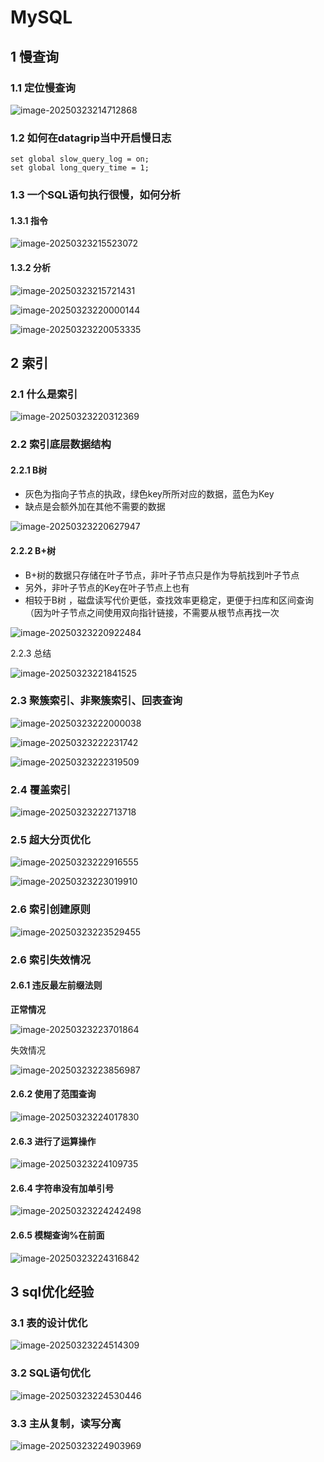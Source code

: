 # MySQL

## 1 慢查询

### 1.1 定位慢查询

![image-20250323214712868](https://java-sky-take-outzyd.oss-cn-beijing.aliyuncs.com/typora/20250323214712958.png)

### 1.2 如何在datagrip当中开启慢日志

```
set global slow_query_log = on;
set global long_query_time = 1;
```

### 1.3 一个SQL语句执行很慢，如何分析

#### 1.3.1 指令

![image-20250323215523072](https://java-sky-take-outzyd.oss-cn-beijing.aliyuncs.com/typora/20250323215523160.png)

#### 1.3.2 分析

![image-20250323215721431](https://java-sky-take-outzyd.oss-cn-beijing.aliyuncs.com/typora/20250323215721523.png)

![image-20250323220000144](https://java-sky-take-outzyd.oss-cn-beijing.aliyuncs.com/typora/20250323220000218.png)

![image-20250323220053335](https://java-sky-take-outzyd.oss-cn-beijing.aliyuncs.com/typora/20250323220053389.png)

## 2 索引

### 2.1 什么是索引

![image-20250323220312369](https://java-sky-take-outzyd.oss-cn-beijing.aliyuncs.com/typora/20250323220312430.png)

### 2.2 索引底层数据结构

#### 2.2.1 B树 

- 灰色为指向子节点的执政，绿色key所所对应的数据，蓝色为Key
- 缺点是会额外加在其他不需要的数据

![image-20250323220627947](https://java-sky-take-outzyd.oss-cn-beijing.aliyuncs.com/typora/20250323220628008.png)

#### 2.2.2 B+树

- B+树的数据只存储在叶子节点，非叶子节点只是作为导航找到叶子节点
- 另外，非叶子节点的Key在叶子节点上也有
- 相较于B树 ，磁盘读写代价更低，查找效率更稳定，更便于扫库和区间查询（因为叶子节点之间使用双向指针链接，不需要从根节点再找一次

![image-20250323220922484](https://java-sky-take-outzyd.oss-cn-beijing.aliyuncs.com/typora/20250323220922565.png)

2.2.3 总结

![image-20250323221841525](https://java-sky-take-outzyd.oss-cn-beijing.aliyuncs.com/typora/20250323221841589.png)

### 2.3 聚簇索引、非聚簇索引、回表查询

![image-20250323222000038](https://java-sky-take-outzyd.oss-cn-beijing.aliyuncs.com/typora/20250323222000113.png)

![image-20250323222231742](https://java-sky-take-outzyd.oss-cn-beijing.aliyuncs.com/typora/20250323222231831.png)

![image-20250323222319509](https://java-sky-take-outzyd.oss-cn-beijing.aliyuncs.com/typora/20250323222319555.png)

### 2.4 覆盖索引

![image-20250323222713718](https://java-sky-take-outzyd.oss-cn-beijing.aliyuncs.com/typora/20250323222713770.png)

### 2.5 超大分页优化

![image-20250323222916555](https://java-sky-take-outzyd.oss-cn-beijing.aliyuncs.com/typora/20250323222916637.png)

![image-20250323223019910](https://java-sky-take-outzyd.oss-cn-beijing.aliyuncs.com/typora/20250323223019972.png)

### 2.6 索引创建原则

![image-20250323223529455](https://java-sky-take-outzyd.oss-cn-beijing.aliyuncs.com/typora/20250323223529512.png)

### 2.6 索引失效情况

#### 2.6.1 违反最左前缀法则

**正常情况**

![image-20250323223701864](https://java-sky-take-outzyd.oss-cn-beijing.aliyuncs.com/typora/20250323223701968.png)

失效情况

![image-20250323223856987](https://java-sky-take-outzyd.oss-cn-beijing.aliyuncs.com/typora/20250323223857114.png)

#### 2.6.2 使用了范围查询

![image-20250323224017830](https://java-sky-take-outzyd.oss-cn-beijing.aliyuncs.com/typora/20250323224017901.png)

#### 2.6.3 进行了运算操作

![image-20250323224109735](https://java-sky-take-outzyd.oss-cn-beijing.aliyuncs.com/typora/20250323224109823.png)

#### 2.6.4 字符串没有加单引号

![image-20250323224242498](https://java-sky-take-outzyd.oss-cn-beijing.aliyuncs.com/typora/20250323224242568.png)

#### 2.6.5 模糊查询%在前面

![image-20250323224316842](https://java-sky-take-outzyd.oss-cn-beijing.aliyuncs.com/typora/20250323224316966.png)

## 3 sql优化经验

### 3.1 表的设计优化

![image-20250323224514309](https://java-sky-take-outzyd.oss-cn-beijing.aliyuncs.com/typora/20250323224514367.png)

### 3.2 SQL语句优化

![image-20250323224530446](https://java-sky-take-outzyd.oss-cn-beijing.aliyuncs.com/typora/20250323224530504.png)

### 3.3 主从复制，读写分离

![image-20250323224903969](https://java-sky-take-outzyd.oss-cn-beijing.aliyuncs.com/typora/20250323224904064.png)